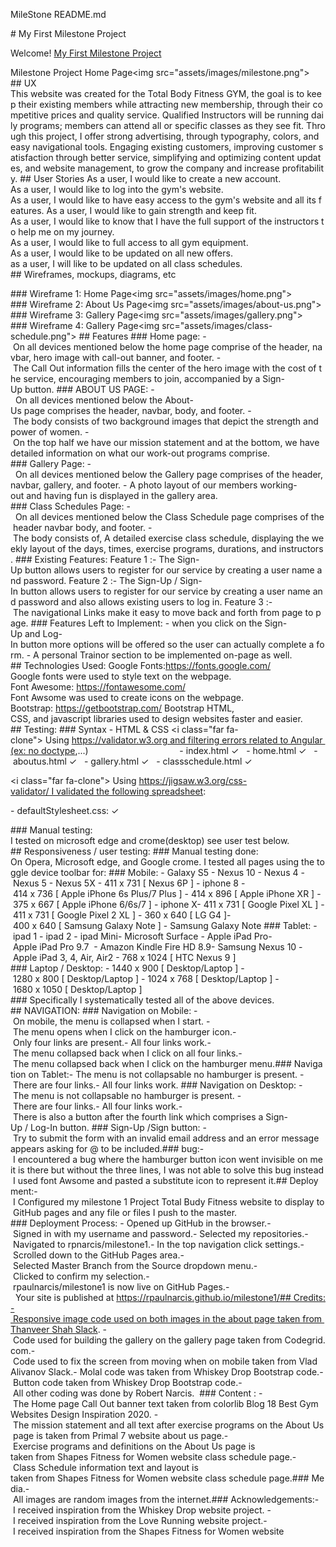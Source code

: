 MileStone README.md

# My First Milestone Project

Welcome! [My First Milestone Project](https://rpaulnarcis.github.io/milestone1/)

Milestone Project Home Page<img src="assets/images/milestone.png">
## UX
This website was created for the Total Body Fitness GYM, the goal is to keep their existing members while attracting new membership, through their competitive prices and quality service. Qualified Instructors will be running daily programs; members can attend all or specific classes as they see fit. Through this project, I offer strong advertising, through typography, colors, and easy navigational tools. Engaging existing customers, improving customer satisfaction through better service, simplifying and optimizing content updates, and website management, to grow the company and increase profitability.
## User Stories
As a user, I would like to create a new account.
As a user, I would like to log into the gym's website.
As a user, I would like to have easy access to the gym's website and all its features.
As a user, I would like to gain strength and keep fit.
As a user, I would like to know that I have the full support of the instructors to help me on my journey.
As a user, I would like to full access to all gym equipment.
As a user, I would like to be updated on all new offers.
as a user, I will like to be updated on all class schedules.
## Wireframes, mockups, diagrams, etc

### Wireframe 1:
Home Page<img src="assets/images/home.png">
### Wireframe 2:
About Us Page<img src="assets/images/about-us.png">
### Wireframe 3:
Gallery Page<img src="assets/images/gallery.png">
### Wireframe 4:
Gallery Page<img src="assets/images/class-schedule.png">
## Features
### Home page:
- On all devices mentioned below the home page comprise of the header, navbar, hero image with call-out banner, and footer.
- The Call Out information fills the center of the hero image with the cost of the service, encouraging members to join, accompanied by a Sign-Up button.
### ABOUT US PAGE:
-  On all devices mentioned below the About-Us page comprises the header, navbar, body, and footer.
- The body consists of two background images that depict the strength and power of women.
- On the top half we have our mission statement and at the bottom, we have detailed information on what our work-out programs comprise.
### Gallery Page:
-  On all devices mentioned below the Gallery page comprises of the header, navbar, gallery, and footer.
- A photo layout of our members working-out and having fun is displayed in the gallery area.
### Class Schedules Page:
-  On all devices mentioned below the Class Schedule page comprises of the header navbar body, and footer.
- The body consists of, A detailed exercise class schedule, displaying the weekly layout of the days, times, exercise programs, durations, and instructors.
### Existing Features:
Feature 1 :- The Sign-Up button allows users to register for our service by creating a user name and password.
Feature 2 :- The Sign-Up / Sign-In button allows users to register for our service by creating a user name and password and also allows existing users to log in.
Feature 3 :- The navigational Links make it easy to move back and forth from page to page.
### Features Left to Implement:
- when you click on the Sign-Up and Log-In button more options will be offered so the user can actually complete a form.
- A personal Trainor section to be implemented on-page as well.
## Technologies Used:
Google Fonts:https://fonts.google.com/
Google fonts were used to style text on the webpage.
Font Awesome: https://fontawesome.com/
Font Awsome was used to create icons on the webpage.
Bootstrap: https://getbootstrap.com/
Bootstrap HTML, CSS, and javascript libraries used to design websites faster and easier.
## Testing:
### Syntax - HTML & CSS
<i class="far fa-clone"></i> Using https://validator.w3.org and filtering errors related to Angular (ex: no doctype,...)
                                   
- index.html &check;  
- home.html &check;  
- aboutus.html &check;  
- gallery.html &check;  
- classschedule.html &check;

<i class="far fa-clone"></i> Using https://jigsaw.w3.org/css-validator/ I validated the following spreadsheet:

- defaultStylesheet.css: &check;

### Manual testing:
I tested on microsoft edge and crome(desktop) see user test below.
## Responsiveness / user testing:
### Manual testing done:
On Opera, Microsoft edge, and Google crome. I tested all pages using the toggle device toolbar for:
### Mobile:
- Galaxy S5
- Nexus 10
- Nexus 4
- Nexus 5
- Nexus 5X
- 411 x 731 [ Nexus 6P ]
- iphone 8
- 414 x 736 [ Apple iPhone 6s Plus/7 Plus ]
- 414 x 896 [ Apple iPhone XR ]
- 375 x 667 [ Apple iPhone 6/6s/7 ]
- iphone X- 411 x 731 [ Google Pixel XL ]
- 411 x 731 [ Google Pixel 2 XL ]
- 360 x 640 [ LG G4 ]- 400 x 640 [ Samsung Galaxy Note ]
- Samsung Galaxy Note
### Tablet:
- ipad 1
- ipad 2
- ipad Mini- Microsoft Surface
- Apple iPad Pro- Apple iPad Pro 9.7 
- Amazon Kindle Fire HD 8.9- Samsung Nexus 10
- Apple iPad 3, 4, Air, Air2
- 768 x 1024 [ HTC Nexus 9 ]
### Laptop / Desktop:
- 1440 x 900 [ Desktop/Laptop ]
- 1280 x 800 [ Desktop/Laptop ]
- 1024 x 768 [ Desktop/Laptop ]
- 1680 x 1050 [ Desktop/Laptop ]
### Specifically I systematically tested all of the above devices.
## NAVIGATION:
### Navigation on Mobile:
- On mobile, the menu is collapsed when I start.
- The menu opens when I click on the hamburger icon.- Only four links are present.- All four links work.- The menu collapsed back when I click on all four links.- The menu collapsed back when I click on the hamburger menu.### Navigation on Tablet:- The menu is not collapsable no hamburger is present.
- There are four links.- All four links work.
### Navigation on Desktop:
- The menu is not collapsable no hamburger is present.
- There are four links.- All four links work.- There is also a button after the fourth link which comprises a Sign-Up / Log-In button.
### Sign-Up /Sign button:
- Try to submit the form with an invalid email address and an error message appears asking for @ to be included.### bug:- I encountered a bug where the hamburger button icon went invisible on me it is there but without the three lines, I was not able to solve this bug instead I used font Awsome and pasted a substitute icon to represent it.## Deployment:- I Configured my milestone 1 Project Total Budy Fitness website to display to GitHub pages and any file or files I push to the master.
### Deployment Process:
- Opened up GitHub in the browser.- Signed in with my username and password.- Selected my repositories.- Navigated to rpnarcis/milestone1.- In the top navigation click settings.- Scrolled down to the GitHub Pages area.- Selected Master Branch from the Source dropdown menu.- Clicked to confirm my selection.- rpaulnarcis/milestone1 is now live on GitHub Pages.-  Your site is published at https://rpaulnarcis.github.io/milestone1/## Credits:- Responsive image code used on both images in the about page taken from Thanveer Shah Slack.
- Code used for building the gallery on the gallery page taken from Codegrid.com.- Code used to fix the screen from moving when on mobile taken from Vlad Alivanov Slack.- Molal code was taken from Whiskey Drop Bootstrap code.- Button code taken from Whiskey Drop Bootstrap code.- All other coding was done by Robert Narcis. 
### Content :
- The Home page Call Out banner text taken from colorlib Blog 18 Best Gym Websites Design Inspiration 2020.
- The mission statement and all text after exercise programs on the About Us page is taken from Primal 7 website about us page.- Exercise programs and definitions on the About Us page is taken from Shapes Fitness for Women website class schedule page.- Class Schedule information text and layout is taken from Shapes Fitness for Women website class schedule page.### Media.- All images are random images from the internet.### Acknowledgements:- I received inspiration from the Whiskey Drop website project.
- I received inspiration from the Love Running website project.- I received inspiration from the Shapes Fitness for Women website
